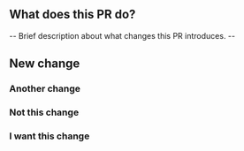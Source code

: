 ## What does this PR do?
-- Brief description about what changes this PR introduces. --

## New change

### Another change

### Not this change


### I want this change
